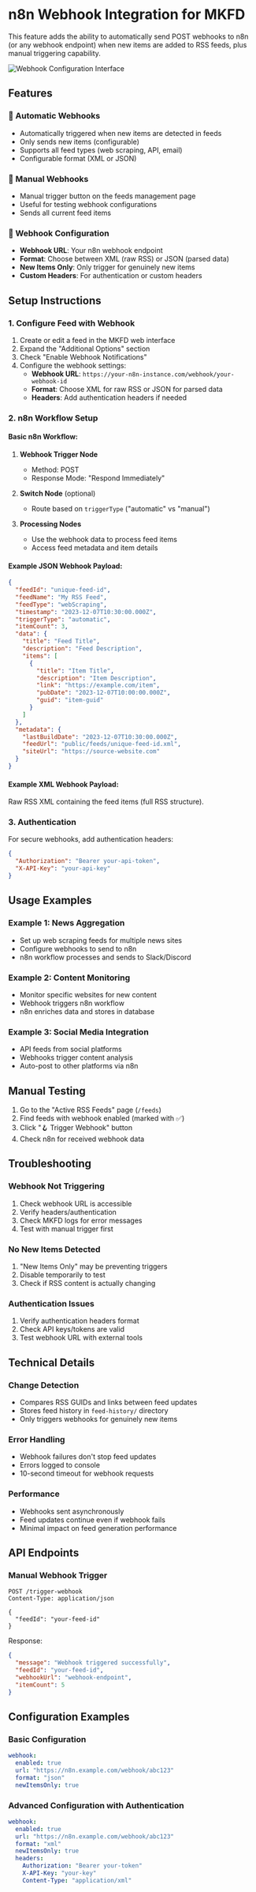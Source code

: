 # n8n Webhook Integration for MKFD

This feature adds the ability to automatically send POST webhooks to n8n (or any webhook endpoint) when new items are added to RSS feeds, plus manual triggering capability.

![Webhook Configuration Interface](https://github.com/user-attachments/assets/b78688cd-278c-4218-9aad-d8475efb6bc2)

## Features

### 🔄 Automatic Webhooks
- Automatically triggered when new items are detected in feeds
- Only sends new items (configurable)
- Supports all feed types (web scraping, API, email)
- Configurable format (XML or JSON)

### 🎯 Manual Webhooks  
- Manual trigger button on the feeds management page
- Useful for testing webhook configurations
- Sends all current feed items

### 📡 Webhook Configuration
- **Webhook URL**: Your n8n webhook endpoint
- **Format**: Choose between XML (raw RSS) or JSON (parsed data)
- **New Items Only**: Only trigger for genuinely new items
- **Custom Headers**: For authentication or custom headers

## Setup Instructions

### 1. Configure Feed with Webhook

1. Create or edit a feed in the MKFD web interface
2. Expand the "Additional Options" section
3. Check "Enable Webhook Notifications"
4. Configure the webhook settings:
   - **Webhook URL**: `https://your-n8n-instance.com/webhook/your-webhook-id`
   - **Format**: Choose XML for raw RSS or JSON for parsed data
   - **Headers**: Add authentication headers if needed

### 2. n8n Workflow Setup

#### Basic n8n Workflow:
1. **Webhook Trigger Node**
   - Method: POST
   - Response Mode: "Respond Immediately"

2. **Switch Node** (optional)
   - Route based on `triggerType` ("automatic" vs "manual")

3. **Processing Nodes**
   - Use the webhook data to process feed items
   - Access feed metadata and item details

#### Example JSON Webhook Payload:
```json
{
  "feedId": "unique-feed-id",
  "feedName": "My RSS Feed", 
  "feedType": "webScraping",
  "timestamp": "2023-12-07T10:30:00.000Z",
  "triggerType": "automatic",
  "itemCount": 3,
  "data": {
    "title": "Feed Title",
    "description": "Feed Description", 
    "items": [
      {
        "title": "Item Title",
        "description": "Item Description",
        "link": "https://example.com/item",
        "pubDate": "2023-12-07T10:00:00.000Z",
        "guid": "item-guid"
      }
    ]
  },
  "metadata": {
    "lastBuildDate": "2023-12-07T10:30:00.000Z",
    "feedUrl": "public/feeds/unique-feed-id.xml",
    "siteUrl": "https://source-website.com"
  }
}
```

#### Example XML Webhook Payload:
Raw RSS XML containing the feed items (full RSS structure).

### 3. Authentication

For secure webhooks, add authentication headers:

```json
{
  "Authorization": "Bearer your-api-token",
  "X-API-Key": "your-api-key"
}
```

## Usage Examples

### Example 1: News Aggregation
- Set up web scraping feeds for multiple news sites
- Configure webhooks to send to n8n
- n8n workflow processes and sends to Slack/Discord

### Example 2: Content Monitoring
- Monitor specific websites for new content
- Webhook triggers n8n workflow
- n8n enriches data and stores in database

### Example 3: Social Media Integration  
- API feeds from social platforms
- Webhooks trigger content analysis
- Auto-post to other platforms via n8n

## Manual Testing

1. Go to the "Active RSS Feeds" page (`/feeds`)
2. Find feeds with webhook enabled (marked with ✅)
3. Click "🪝 Trigger Webhook" button
4. Check n8n for received webhook data

## Troubleshooting

### Webhook Not Triggering
1. Check webhook URL is accessible
2. Verify headers/authentication
3. Check MKFD logs for error messages
4. Test with manual trigger first

### No New Items Detected
1. "New Items Only" may be preventing triggers
2. Disable temporarily to test
3. Check if RSS content is actually changing

### Authentication Issues
1. Verify authentication headers format
2. Check API keys/tokens are valid
3. Test webhook URL with external tools

## Technical Details

### Change Detection
- Compares RSS GUIDs and links between feed updates
- Stores feed history in `feed-history/` directory
- Only triggers webhooks for genuinely new items

### Error Handling
- Webhook failures don't stop feed updates
- Errors logged to console
- 10-second timeout for webhook requests

### Performance
- Webhooks sent asynchronously
- Feed updates continue even if webhook fails
- Minimal impact on feed generation performance

## API Endpoints

### Manual Webhook Trigger
```
POST /trigger-webhook
Content-Type: application/json

{
  "feedId": "your-feed-id"
}
```

Response:
```json
{
  "message": "Webhook triggered successfully",
  "feedId": "your-feed-id", 
  "webhookUrl": "webhook-endpoint",
  "itemCount": 5
}
```

## Configuration Examples

### Basic Configuration
```yaml
webhook:
  enabled: true
  url: "https://n8n.example.com/webhook/abc123"
  format: "json"
  newItemsOnly: true
```

### Advanced Configuration with Authentication
```yaml
webhook:
  enabled: true
  url: "https://n8n.example.com/webhook/abc123"
  format: "xml"
  newItemsOnly: true
  headers:
    Authorization: "Bearer your-token"
    X-API-Key: "your-key"
    Content-Type: "application/xml"
```